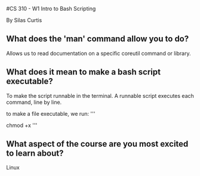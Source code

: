 #CS 310 - W1 Intro to Bash Scripting

By Silas Curtis

## What does the 'man' command allow you to do?
Allows us to read documentation on a specific coreutil command or library.

## What does it mean to make a bash script executable?
To make the script runnable in the terminal.
A runnable script executes each command, line by line.

to make a file executable, we run:
'''

chmod +x <filename>
'''

## What aspect of the course are you most excited to learn about?

Linux